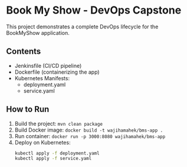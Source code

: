 # Book My Show - DevOps Capstone

This project demonstrates a complete DevOps lifecycle for the BookMyShow application.

## Contents
- Jenkinsfile (CI/CD pipeline)
- Dockerfile (containerizing the app)
- Kubernetes Manifests:
  - deployment.yaml
  - service.yaml

## How to Run
1. Build the project: `mvn clean package`
2. Build Docker image: `docker build -t wajihamahek/bms-app .`
3. Run container: `docker run -p 3000:8080 wajihamahek/bms-app`
4. Deploy on Kubernetes:
   ```bash
   kubectl apply -f deployment.yaml
   kubectl apply -f service.yaml

